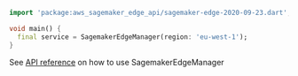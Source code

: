 ```dart
import 'package:aws_sagemaker_edge_api/sagemaker-edge-2020-09-23.dart';

void main() {
  final service = SagemakerEdgeManager(region: 'eu-west-1');
}
```

See [API reference](https://pub.dev/documentation/aws_sagemaker_edge_api/latest/sagemaker-edge-2020-09-23/SagemakerEdgeManager-class.html) on how to use SagemakerEdgeManager
